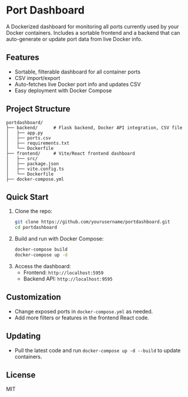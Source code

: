 # Port Dashboard

A Dockerized dashboard for monitoring all ports currently used by your Docker containers. Includes a sortable frontend and a backend that can auto-generate or update port data from live Docker info.

## Features
- Sortable, filterable dashboard for all container ports
- CSV import/export
- Auto-fetches live Docker port info and updates CSV
- Easy deployment with Docker Compose

## Project Structure
```
portdashboard/
├── backend/      # Flask backend, Docker API integration, CSV file
│   ├── app.py
│   ├── ports.csv
│   ├── requirements.txt
│   └── Dockerfile
├── frontend/     # Vite/React frontend dashboard
│   ├── src/
│   ├── package.json
│   ├── vite.config.ts
│   └── Dockerfile
├── docker-compose.yml
```

## Quick Start
1. Clone the repo:
   ```sh
   git clone https://github.com/yourusername/portdashboard.git
   cd portdashboard
   ```
2. Build and run with Docker Compose:
   ```sh
   docker-compose build
   docker-compose up -d
   ```
3. Access the dashboard:
   - Frontend: `http://localhost:5959`
   - Backend API: `http://localhost:9595`

## Customization
- Change exposed ports in `docker-compose.yml` as needed.
- Add more filters or features in the frontend React code.

## Updating
- Pull the latest code and run `docker-compose up -d --build` to update containers.

## License
MIT

